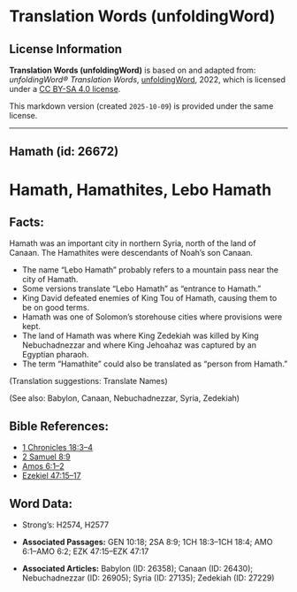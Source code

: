 # Translation Words (unfoldingWord)

## License Information

**Translation Words (unfoldingWord)** is based on and adapted from: _unfoldingWord® Translation Words_, [unfoldingWord](https://unfoldingword.org/utw), 2022, which is licensed under a [CC BY-SA 4.0 license](https://creativecommons.org/licenses/by-sa/4.0/legalcode.en).

This markdown version (created `2025-10-09`) is provided under the same license.



--------------------------------

## Hamath (id: 26672)

Hamath, Hamathites, Lebo Hamath
===============================

Facts:
------

Hamath was an important city in northern Syria, north of the land of Canaan. The Hamathites were descendants of Noah’s son Canaan.

* The name “Lebo Hamath” probably refers to a mountain pass near the city of Hamath.
* Some versions translate “Lebo Hamath” as “entrance to Hamath.”
* King David defeated enemies of King Tou of Hamath, causing them to be on good terms.
* Hamath was one of Solomon’s storehouse cities where provisions were kept.
* The land of Hamath was where King Zedekiah was killed by King Nebuchadnezzar and where King Jehoahaz was captured by an Egyptian pharaoh.
* The term “Hamathite” could also be translated as “person from Hamath.”

(Translation suggestions: Translate Names)

(See also: Babylon, Canaan, Nebuchadnezzar, Syria, Zedekiah)

Bible References:
-----------------

* [1 Chronicles 18:3–4](https://ref.ly/1Chr18:3-1Chr18:4)
* [2 Samuel 8:9](https://ref.ly/2Sam8:9)
* [Amos 6:1–2](https://ref.ly/Amos6:1-Amos6:2)
* [Ezekiel 47:15–17](https://ref.ly/Ezek47:15-Ezek47:17)

Word Data:
----------

* Strong’s: H2574, H2577

* **Associated Passages:** GEN 10:18; 2SA 8:9; 1CH 18:3–1CH 18:4; AMO 6:1–AMO 6:2; EZK 47:15–EZK 47:17
* **Associated Articles:** Babylon (ID: 26358); Canaan (ID: 26430); Nebuchadnezzar (ID: 26905); Syria (ID: 27135); Zedekiah (ID: 27229)

